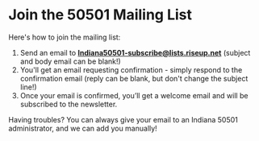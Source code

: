# Join the 50501 Mailing List 

Here's how to join the mailing list:

1. Send an email to          **Indiana50501-subscribe@lists.riseup.net**             (subject and body email can be blank!)
2. You'll get an email requesting confirmation - simply respond to the confirmation email (reply can be blank, but don't change the subject line!)
3. Once your email is confirmed, you’ll get a welcome email and will be subscribed to the newsletter.

Having troubles? You can always give your email to an Indiana 50501 administrator, and we can add you manually!

